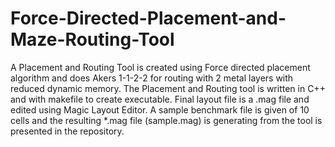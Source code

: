 # Force-Directed-Placement-and-Maze-Routing-Tool
A Placement and Routing Tool is created using Force directed placement algorithm and does Akers 1-1-2-2 for routing with 2 metal layers with reduced dynamic memory.
The Placement and Routing tool is written in C++ and with makefile to create executable.
Final layout file is a .mag file and edited using Magic Layout Editor. A sample benchmark file is given of 10 cells and the resulting *.mag file (sample.mag) is generating from the tool is presented in the repository.
